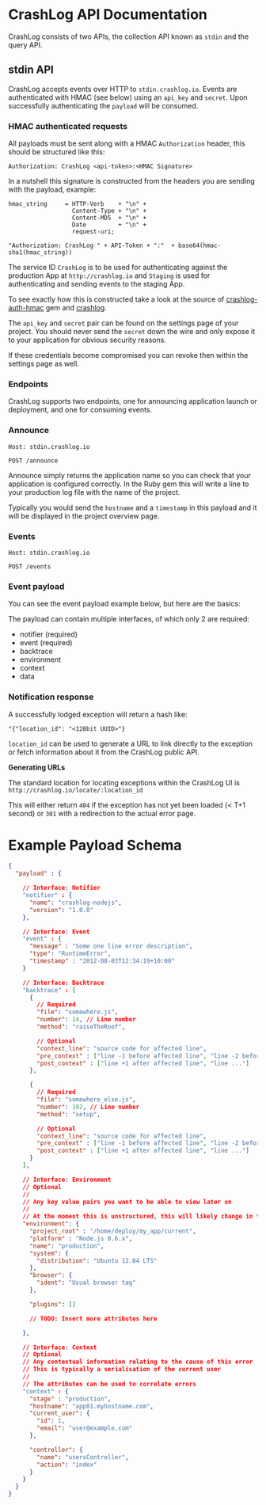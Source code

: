# CrashLog API Documentation

CrashLog consists of two APIs, the collection API known as `stdin` and the query API.

## stdin API

CrashLog accepts events over HTTP to `stdin.crashlog.io`. Events are authenticated with HMAC (see below) using an `api_key` and `secret`. Upon successfully authenticating the `payload` will be consumed.

### HMAC authenticated requests

All payloads must be sent along with a HMAC `Authorization` header, this should be structured like this:

`Authorization: CrashLog <api-token>:<HMAC Signature>`

In a nutshell this signature is constructed from the headers you are sending with the payload, example:

```
hmac_string     = HTTP-Verb    + "\n" +
                  Content-Type + "\n" +
                  Content-MD5  + "\n" +
                  Date         + "\n" +
                  request-uri;

"Authorization: CrashLog " + API-Token + ":"  + base64(hmac-sha1(hmac_string))
```

The service ID `CrashLog` is to be used for authenticating against the production App at `http://crashlog.io` and `Staging` is used for authenticating and sending events to the staging App.

To see exactly how this is constructed take a look at the source of [crashlog-auth-hmac](https://github.com/crashlog/auth-hmac) gem and [crashlog](https://github.com/crashlog/crashlog).

The `api_key` and `secret` pair can be found on the settings page of your project. You should never send the `secret` down the wire and only expose it to your application for obvious security reasons.

If these credentials become compromised you can revoke then within the settings page as well.

### Endpoints

CrashLog supports two endpoints, one for announcing application launch or deployment, and one for consuming events.

### Announce

```
Host: stdin.crashlog.io

POST /announce
```

Announce simply returns the application name so you can check that your application is configured correctly. In the Ruby gem this will write a line to your production log file with the name of the project.

Typically you would send the `hostname` and a `timestamp` in this payload and it will be displayed in the project overview page.

### Events

```
Host: stdin.crashlog.io

POST /events
```

### Event payload

You can see the event payload example below, but here are the basics:

The payload can contain multiple interfaces, of which only 2 are required:

- notifier (required)
- event (required)
- backtrace
- environment
- context
- data

### Notification response

A successfully lodged exception will return a hash like:

`"{"location_id": "<128bit UUID>"}`

`location_id` can be used to generate a URL to link directly to the exception or fetch information about it from the CrashLog public API.

**Generating URLs**

The standard location for locating exceptions within the CrashLog UI is `http://crashlog.io/locate/:location_id`

This will either return `404` if the exception has not yet been loaded (< T+1 second) or `301` with a redirection to the actual error page.

# Example Payload Schema

```json
{
  "payload" : {

    // Interface: Notifier
    "notifier" : {
      "name": "crashlog-nodejs",
      "version": "1.0.0"
    },

    // Interface: Event
    "event" : {
      "message" : "Some one line error description",
      "type": "RuntimeError",
      "timestamp" : "2012-08-03T12:34:19+10:00"
    }

    // Interface: Backtrace
    "backtrace" : [
      {
        // Required
        "file": "somewhere.js",
        "number": 14, // Line number
        "method": "raiseTheRoof",

        // Optional
        "context_line": "source code for affected line",
        "pre_context" : ["line -1 before affected line", "line -2 before affected line", "line ..."],
        "post_context" : ["line +1 after affected line", "line ..."]
      },

      {
        // Required
        "file": "somewhere_else.js",
        "number": 192, // Line number
        "method": "setup",

        // Optional
        "context_line": "source code for affected line",
        "pre_context" : ["line -1 before affected line", "line -2 before affected line", "line ..."],
        "post_context" : ["line +1 after affected line", "line ..."]
      }
    ],

    // Interface: Environment
    // Optional
    //
    // Any key value pairs you want to be able to view later on
    //
    // At the moment this is unstructured, this will likely change in the furure.
    "environment": {
      "project_root" : "/home/deploy/my_app/current",
      "platform" : "Node.js 0.6.x",
      "name": "production",
      "system": {
        "distribution": "Ubuntu 12.04 LTS"
      },
      "browser": {
        "ident": "Usual browser tag"
      },

      "plugins": []

      // TODO: Insert more attributes here

    },

    // Interface: Context
    // Optional
    // Any contextual information relating to the cause of this error
    // This is typically a serialisation of the current user
    //
    // The attributes can be used to correlate errors
    "context" : {
      "stage" : "production",
      "hostname": "app01.myhostname.com",
      "current_user": {
        "id": 1,
        "email": "user@example.com"
      },

      "controller": {
        "name": "usersController",
        "action": "index"
      }
    }
  }
}
```
